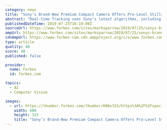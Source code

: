 ```yaml
---
category: news
title: "Sony’s Brand-New Premium Compact Camera Offers Pro-Level Stills And Video Performance"
abstract: "Real-time Tracking uses Sony’s latest algorithms, including artificial intelligence-based object recognition, so that subjects can be captured with accuracy, even when using the touch panel on the camera’s rear LCD screen. Real-time Eye AF is the ..."
publishedDateTime: 2019-07-25T16:19:00Z
sourceUrl: https://www.forbes.com/sites/marksparrow/2019/07/25/sonys-brand-new-premium-compact-camera-offers-pro-level-stills-and-video-performance/
ampUrl: https://www.forbes.com/sites/marksparrow/2019/07/25/sonys-brand-new-premium-compact-camera-offers-pro-level-stills-and-video-performance/amp/
cdnAmpUrl: https://www-forbes-com.cdn.ampproject.org/c/s/www.forbes.com/sites/marksparrow/2019/07/25/sonys-brand-new-premium-compact-camera-offers-pro-level-stills-and-video-performance/amp/
type: article
quality: 40
score: 40
published: false

provider:
  name: Forbes
  id: forbes.com

topics:
  - AI
  - Computer Vision

images:
  - url: https://thumbor.forbes.com/thumbor/600x315/https%3A%2F%2Fspecials-images.forbesimg.com%2Fimageserve%2F5d39d326090f4300070d94b6%2F960x0.jpg
    width: 600
    height: 315
    title: "Sony’s Brand-New Premium Compact Camera Offers Pro-Level Stills And Video Performance"
---
```

